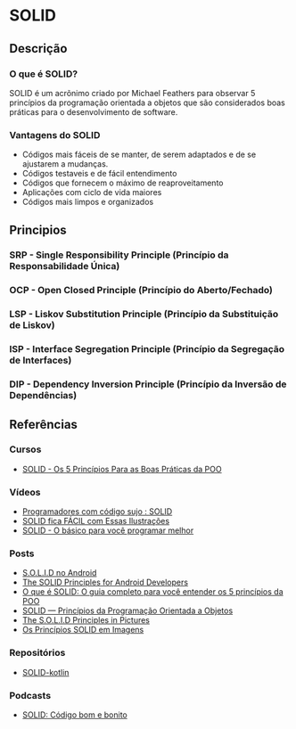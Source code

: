 # SOLID

## Descrição

### O que é SOLID?

SOLID é um acrõnimo criado por Michael Feathers para observar 5 princípios da programação orientada a objetos que são considerados boas práticas para o desenvolvimento de software.

### Vantagens do SOLID

- Códigos mais fáceis de se manter, de serem adaptados e de se ajustarem a mudanças.
- Códigos testaveis e de fácil entendimento
- Códigos que fornecem o máximo de reaproveitamento
- Aplicações com ciclo de vida maiores
- Códigos mais limpos e organizados

## Principios

### SRP - Single Responsibility Principle (Princípio da Responsabilidade Única)

### OCP - Open Closed Principle (Princípio do Aberto/Fechado)

### LSP - Liskov Substitution Principle (Princípio da Substituição de Liskov)

### ISP - Interface Segregation Principle (Princípio da Segregação de Interfaces)

### DIP - Dependency Inversion Principle (Princípio da Inversão de Dependências)

## Referências

### Cursos

- [SOLID - Os 5 Princípios Para as Boas Práticas da POO](https://www.udemy.com/share/10358U/)

### Vídeos

- [Programadores com código sujo : SOLID](https://www.youtube.com/watch?v=J2ugvRObGT4&ab_channel=LucasMontano)
- [SOLID fica FÁCIL com Essas Ilustrações](https://www.youtube.com/watch?v=6SfrO3D4dHM&ab_channel=FilipeDeschamps)
- [SOLID - O básico para você programar melhor](https://www.youtube.com/watch?v=mkx0CdWiPRA&ab_channel=C%C3%B3digoFonteTV)

### Posts

- [S.O.L.I.D no Android](https://medium.com/android-dev-br/s-o-l-i-d-no-android-d55e23f1c72d)
- [The SOLID Principles for Android Developers](https://medium.com/kayvan-kaseb/the-solid-principles-for-android-developers-75fd4ca3ef84)
- [O que é SOLID: O guia completo para você entender os 5 princípios da POO](https://medium.com/desenvolvendo-com-paixao/o-que-%C3%A9-solid-o-guia-completo-para-voc%C3%AA-entender-os-5-princ%C3%ADpios-da-poo-2b937b3fc530)
- [SOLID — Princípios da Programação Orientada a Objetos](https://medium.com/thiago-aragao/solid-princ%C3%ADpios-da-programa%C3%A7%C3%A3o-orientada-a-objetos-ba7e31d8fb25)
- [The S.O.L.I.D Principles in Pictures](https://medium.com/backticks-tildes/the-s-o-l-i-d-principles-in-pictures-b34ce2f1e898)
- [Os Princípios SOLID em Imagens](https://warcontent.com/principios-solid-imagens/)

### Repositórios

- [SOLID-kotlin](https://github.com/marceloalves95/SOLID-Kotlin)

### Podcasts

- [SOLID: Código bom e bonito](https://open.spotify.com/episode/6fRVaqJxqrqilW1sfQh1pk?si=eRUgCrZgQ8Oq2SNECDocjw)
